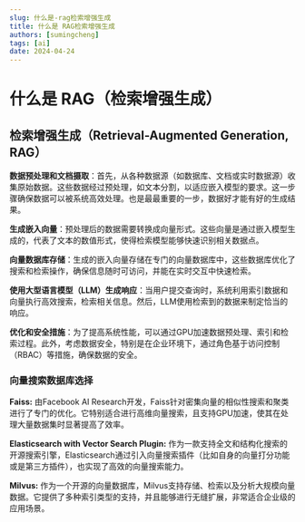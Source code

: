 ```yaml
---
slug: 什么是-rag检索增强生成
title: 什么是 RAG检索增强生成
authors: [sumingcheng]
tags: [ai]
date: 2024-04-24
---
```


# 什么是 RAG（检索增强生成）



 

## 检索增强生成（Retrieval-Augmented Generation, RAG）  

  
**数据预处理和文档摄取**：首先，从各种数据源（如数据库、文档或实时数据源）收集原始数据。这些数据经过预处理，如文本分割，以适应嵌入模型的要求。这一步骤确保数据可以被系统高效处理。也是最最重要的一步，数据好才能有好的生成结果。

**生成嵌入向量**：预处理后的数据需要转换成向量形式。这些向量是通过嵌入模型生成的，代表了文本的数值形式，使得检索模型能够快速识别相关数据点。

**向量数据库存储**：生成的嵌入向量存储在专门的向量数据库中，这些数据库优化了搜索和检索操作，确保信息随时可访问，并能在实时交互中快速检索。

**使用大型语言模型（LLM）生成响应**：当用户提交查询时，系统利用索引数据和向量执行高效搜索，检索相关信息。然后，LLM使用检索到的数据来制定恰当的响应。

**优化和安全措施**：为了提高系统性能，可以通过GPU加速数据预处理、索引和检索过程。此外，考虑数据安全，特别是在企业环境下，通过角色基于访问控制（RBAC）等措施，确保数据的安全。

### 向量搜索数据库选择  

**Faiss:** 由Facebook AI Research开发，Faiss针对密集向量的相似性搜索和聚类进行了专门的优化。它特别适合进行高维向量搜索，且支持GPU加速，使其在处理大量数据集时显著提高了效率。

**Elasticsearch with Vector Search Plugin:** 作为一款支持全文和结构化搜索的开源搜索引擎，Elasticsearch通过引入向量搜索插件（比如自身的向量打分功能或是第三方插件），也实现了高效的向量搜索能力。

**Milvus:** 作为一个开源的向量数据库，Milvus支持存储、检索以及分析大规模向量数据。它提供了多种索引类型的支持，并且能够进行无缝扩展，非常适合企业级的应用场景。